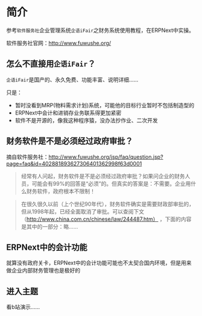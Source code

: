 # 简介
参考`软件服务社`企业管理系统`企语iFair`之财务系统使用教程，在ERPNext中实操。

软件服务社官网：http://www.fuwushe.org/

## 怎么不直接用`企语iFair`？
`企语iFair`是国产的、永久免费、功能丰富、说明详细……

只是：
+ 暂时没看到MRP(物料需求计划)系统，可能他的目标行业暂时不包括制造型的
+ ERPNext中会计和进销存业务联系得更加紧密
+ 软件不是开源的，像我这种程序猿，没办法抄作业、二次开发

## 财务软件是不是必须经过政府审批？
摘自软件服务社：http://www.fuwushe.org/jsp/faq/question.jsp?page=faq&id=402881893627306401362998f63d0001
>经常有人问起，财务软件是不是必须经过政府审批？如果问企业的财务人员，可能会有99%的回答是“必须”的。但真实的答案是：不需要。企业用什么财务软件，政府根本不限制！

>在很久很久以前（上个世纪90年代），财务软件确实是需要财政部审批的，但从1998年起，已经全面取消了审批。可以查阅下文（http://www.china.com.cn/chinese/law/244487.htm） ，下面的内容是其中的一部分：略……

## ERPNext中的会计功能
就算没有政府关卡，ERPNext中的会计功能可能也不太契合国内环境，但是用来做企业内部财务管理也是极好的

## 进入主题
看b站演示……
